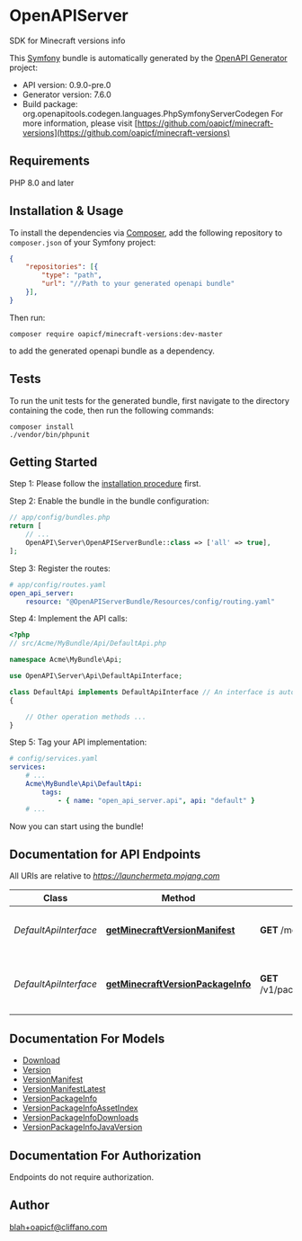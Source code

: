 # OpenAPIServer
SDK for Minecraft versions info

This [Symfony](https://symfony.com/) bundle is automatically generated by the [OpenAPI Generator](https://openapi-generator.tech) project:

- API version: 0.9.0-pre.0
- Generator version: 7.6.0
- Build package: org.openapitools.codegen.languages.PhpSymfonyServerCodegen
For more information, please visit [https://github.com/oapicf/minecraft-versions](https://github.com/oapicf/minecraft-versions)

## Requirements

PHP 8.0 and later

## Installation & Usage

To install the dependencies via [Composer](http://getcomposer.org/), add the following repository to `composer.json` of your Symfony project:

```json
{
    "repositories": [{
        "type": "path",
        "url": "//Path to your generated openapi bundle"
    }],
}
```

Then run:

```
composer require oapicf/minecraft-versions:dev-master
```

to add the generated openapi bundle as a dependency.

## Tests

To run the unit tests for the generated bundle, first navigate to the directory containing the code, then run the following commands:

```
composer install
./vendor/bin/phpunit
```


## Getting Started

Step 1: Please follow the [installation procedure](#installation--usage) first.

Step 2: Enable the bundle in the bundle configuration:

```php
// app/config/bundles.php
return [
    // ...
    OpenAPI\Server\OpenAPIServerBundle::class => ['all' => true],
];
```

Step 3: Register the routes:

```yaml
# app/config/routes.yaml
open_api_server:
    resource: "@OpenAPIServerBundle/Resources/config/routing.yaml"
```

Step 4: Implement the API calls:

```php
<?php
// src/Acme/MyBundle/Api/DefaultApi.php

namespace Acme\MyBundle\Api;

use OpenAPI\Server\Api\DefaultApiInterface;

class DefaultApi implements DefaultApiInterface // An interface is autogenerated
{

    // Other operation methods ...
}
```

Step 5: Tag your API implementation:

```yaml
# config/services.yaml
services:
    # ...
    Acme\MyBundle\Api\DefaultApi:
        tags:
            - { name: "open_api_server.api", api: "default" }
    # ...
```

Now you can start using the bundle!


## Documentation for API Endpoints

All URIs are relative to *https://launchermeta.mojang.com*

Class | Method | HTTP request | Description
------------ | ------------- | ------------- | -------------
*DefaultApiInterface* | [**getMinecraftVersionManifest**](docs/Api/DefaultApiInterface.md#getminecraftversionmanifest) | **GET** /mc/game/version_manifest.json | Get Minecraft version manifest
*DefaultApiInterface* | [**getMinecraftVersionPackageInfo**](docs/Api/DefaultApiInterface.md#getminecraftversionpackageinfo) | **GET** /v1/packages/{packageId}/{versionId}.json | Get Minecraft version package info


## Documentation For Models

 - [Download](docs/Model/Download.md)
 - [Version](docs/Model/Version.md)
 - [VersionManifest](docs/Model/VersionManifest.md)
 - [VersionManifestLatest](docs/Model/VersionManifestLatest.md)
 - [VersionPackageInfo](docs/Model/VersionPackageInfo.md)
 - [VersionPackageInfoAssetIndex](docs/Model/VersionPackageInfoAssetIndex.md)
 - [VersionPackageInfoDownloads](docs/Model/VersionPackageInfoDownloads.md)
 - [VersionPackageInfoJavaVersion](docs/Model/VersionPackageInfoJavaVersion.md)


## Documentation For Authorization

Endpoints do not require authorization.


## Author

blah+oapicf@cliffano.com

